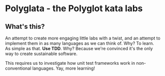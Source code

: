 # Polyglata - the Polyglot kata labs

## What's this?

An attempt to create more engaging little labs with a twist, and an attempt to implement them in as many languages as we can think of. Why? To learn. As simple as that. **Use TDD**. Why? Because we're convinced it's the only way to create sustainable software. 

This requires us to investigate how unit test frameworks work in non-conventional languages. Yay, more learning!